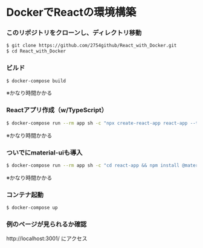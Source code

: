 # DockerでReactの環境構築

### このリポジトリをクローンし、ディレクトリ移動
```bash
$ git clone https://github.com/2754github/React_with_Docker.git
$ cd React_with_Docker
```

### ビルド
```bash
$ docker-compose build
```
※かなり時間かかる

### Reactアプリ作成（w/TypeScript）
```bash
$ docker-compose run --rm app sh -c "npx create-react-app react-app --typescript"
```
※かなり時間かかる

### ついでにmaterial-uiも導入
```bash
$ docker-compose run --rm app sh -c "cd react-app && npm install @material-ui/core"
```
※かなり時間かかる

### コンテナ起動
```bash
$ docker-compose up
```

### 例のページが見られるか確認
http://localhost:3001/ にアクセス
